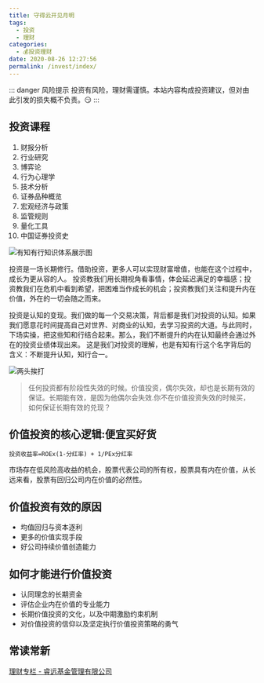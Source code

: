 ```yaml
---
title: 守得云开见月明
tags: 
  - 投资
  - 理财
categories: 
  - 💰投资理财
date: 2020-08-26 12:27:56
permalink: /invest/index/
---
```

::: danger 风险提示
投资有风险，理财需谨慎。本站内容构成投资建议，但对由此引发的损失概不负责。😏
:::

## 投资课程

1. 财报分析
2. 行业研究
3. 博弈论
4. 行为心理学
5. 技术分析
6. 证券品种概览
7. 宏观经济与政策
8. 监管规则
9. 量化工具
10. 中国证券投资史

![有知有行知识体系展示图](https://cdn.youzhiyouxing.cn/static/images/z/skeleton_overview-d3facb4ada9b89dca5d80fcf2ca5529a.png)

投资是一场长期修行。借助投资，更多人可以实现财富增值，也能在这个过程中，成长为更从容的人。 投资教我们用长期视角看事情，体会延迟满足的幸福感；投资教我们在危机中看到希望，把困难当作成长的机会；投资教我们关注和提升内在价值，外在的一切会随之而来。

投资是认知的变现。我们做的每一个交易决策，背后都是我们对投资的认知。如果我们愿意花时间提高自己对世界、对商业的认知，去学习投资的大道。与此同时，下场实操，把这些知和行结合起来。那么，我们不断提升的内在认知最终会通过外在的投资业绩体现出来。 这是我们对投资的理解，也是有知有行这个名字背后的含义：不断提升认知，知行合一。

![两头挨打](https://cdn.jsdelivr.net/gh/masantu/statics@master/images/eGXkS5pEmoItdMn.gif)

> 任何投资都有阶段性失效的时候。价值投资，偶尔失效，却也是长期有效的保证。长期能有效，是因为他偶尔会失效.你不在价值投资失效的时候买，如何保证长期有效的兑现？

## 价值投资的核心逻辑:便宜买好货

```投资收益率=ROEx(1-分红率) + 1/PEx分红率```

市场存在低风险高收益的机会，股票代表公司的所有权，股票具有内在价值，从长远来看，股票有回归公司内在价值的必然性。

## 价值投资有效的原因

- 均值回归与资本逐利
- 更多的价值实现手段
- 好公司持续价值创造能力

## 如何才能进行价值投资

- 认同理念的长期资金
- 评估企业内在价值的专业能力
- 长期价值投资的文化，以及中期激励约束机制
- 对价值投资的信仰以及坚定执行价值投资策略的勇气

## 常读常新

[理财专栏 - 睿远基金管理有限公司](http://www.foresightfund.com/news/space/index.html)